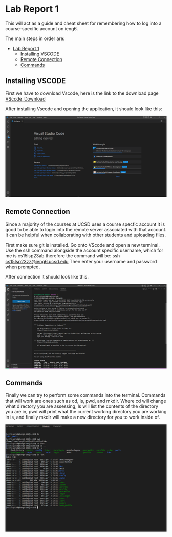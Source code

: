 # Lab Report 1

This will act as a guide and cheat sheet for remembering how to log into a course-specific account on ieng6.

The main steps in order are:

- [Lab Report 1](#lab-report-1)
  - [Installing VSCODE](#installing-vscode)
  - [Remote Connection](#remote-connection)
  - [Commands](#commands)


## Installing VSCODE
First we have to download Vscode, here is the link to the download page
[VScode_Download](https://code.visualstudio.com/)

After installing Vscode and opening the application, it should look like this:

![Image](screenshots/installed_vscode.png)

## Remote Connection
Since a majority of the courses at UCSD uses a course specfic account it is good to be able to login into the remote server associated with that account. It can be helpful when collaborating with other students and uploading files. 

First make sure git is installed. Go onto VScode and open a new terminal. Use the ssh command alongside the account specific username, which for me is cs15lsp23ab therefore the command will be:
ssh cs15lsp23zz@ieng6.ucsd.edu
Then enter your username and password when prompted.

After connection it should look like this.

![Image](screenshots/successful_remote.png)

## Commands

Finally we can try to perform some commands into the terminal. Commands that will work are ones such as cd, ls, pwd, and mkdir.
Where cd will change what directory you are assessing, ls will list the contents of the directory you are in, pwd will print 
what the current working directory you are working in is, and finally mkdir will make a new directory for you to work inside of. 


![Image](screenshots/some_commands.png)

